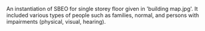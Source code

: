An instantiation of SBEO for single storey floor given in 'building map.jpg'. It included various types of people such as families, normal, and persons with impairments (physical, visual, hearing).  


